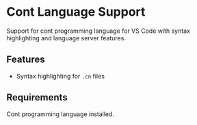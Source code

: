 # Cont Language Support

Support for cont programming language for VS Code with syntax highlighting and language server features. 

## Features

* Syntax highlighting for `.cn` files

## Requirements

Cont programming language installed.
